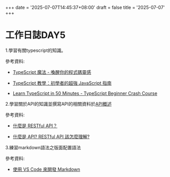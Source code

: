 +++
date = '2025-07-07T14:45:37+08:00'
draft = false
title = '2025-07-07'
+++

# 工作日誌DAY5
<!--more-->
1.學習有關typescript的知識。

參考資料:
	
- [TypeScript 魔法 - 喚醒你的程式碼靈感](https://ithelp.ithome.com.tw/users/20152047/ironman/6101)

- [TypeScript 教學：初學者的超強 JavaScript 指南](https://w3schools.tech/zh-tw/tutorial/typescript/index)

- [Learn TypeScript in 50 Minutes - TypeScript Beginner Crash Course](https://www.youtube.com/watch?v=3mDny9XAgic&t=1s)

2.學習關於API的知識並撰寫API的相關資料於[API概述](https://gitlab.inner.advanced-tek.com.tw:8443/work-log-7ac089/post/api/)

參考資料:
- [什麼是 RESTful API？](https://aws.amazon.com/tw/what-is/restful-api/)

- [什麼是 API? RESTful API 該怎麼理解? ](https://ithelp.ithome.com.tw/articles/10299357)

3.練習markdown語法之版面配置語法

參考資料:
- [使用 VS Code 來開發 Markdown](https://ithelp.ithome.com.tw/articles/10225442)

